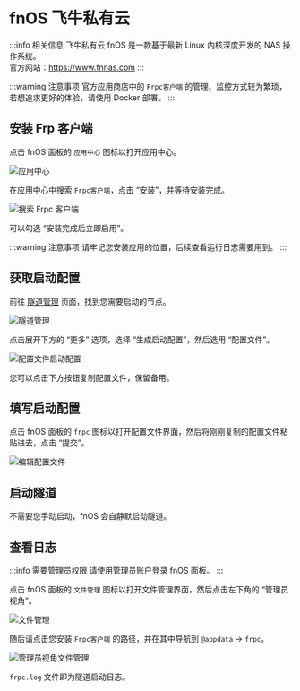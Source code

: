 # fnOS 飞牛私有云

:::info 相关信息
飞牛私有云 fnOS 是一款基于最新 Linux 内核深度开发的 NAS 操作系统。  
官方网站：<https://www.fnnas.com>
:::

:::warning 注意事项
官方应用商店中的 `Frpc客户端` 的管理、监控方式较为繁琐，若想追求更好的体验，请使用 Docker 部署。
:::

## 安装 Frp 客户端

点击 fnOS 面板的 `应用中心` 图标以打开应用中心。

![应用中心](https://img.fastmirror.net/s/2025/04/13/67fa8e8b8c80a.png)

在应用中心中搜索 `Frpc客户端`，点击 “安装”，并等待安装完成。

![搜索 Frpc 客户端](https://img.fastmirror.net/s/2025/04/13/67fa8e8c749f2.png)

可以勾选 “安装完成后立即启用”。  

:::warning 注意事项
请牢记您安装应用的位置，后续查看运行日志需要用到。
:::

## 获取启动配置

前往 [隧道管理](/dashboard/manage-proxies) 页面，找到您需要启动的节点。

![隧道管理](https://img.fastmirror.net/s/2025/04/12/67fa7bc15d6ac.png)

点击展开下方的 “更多” 选项，选择 “生成启动配置”，然后选用 “配置文件”。

![配置文件启动配置](https://img.fastmirror.net/s/2025/04/12/67fa7d5f8abff.png)

您可以点击下方按钮复制配置文件，保留备用。

## 填写启动配置

点击 fnOS 面板的 `frpc` 图标以打开配置文件界面，然后将刚刚复制的配置文件粘贴进去，点击 “提交”。

![编辑配置文件](https://img.fastmirror.net/s/2025/04/13/67fa9098191c4.png)

## 启动隧道

不需要您手动启动，fnOS 会自静默启动隧道。

## 查看日志

:::info 需要管理员权限
请使用管理员账户登录 fnOS 面板。
:::

点击 fnOS 面板的 `文件管理` 图标以打开文件管理界面，然后点击左下角的 “管理员视角”。

![文件管理](https://img.fastmirror.net/s/2025/04/13/67fa91a2c45ad.png)

随后请点击您安装 `Frpc客户端` 的路径，并在其中导航到 `@appdata` -> `frpc`。

![管理员视角文件管理](https://img.fastmirror.net/s/2025/04/13/67fa9216661ed.png)

`frpc.log` 文件即为隧道启动日志。
